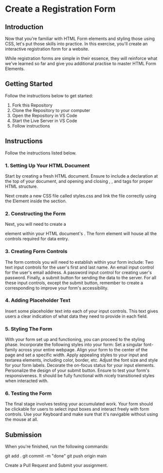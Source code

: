 # Create a Registration Form

## Introduction
Now that you're familiar with HTML Form elements and styling those using CSS, let's put those skills into practice. In this exercise, you'll create an interactive registration form for a website.

While registration forms are simple in their essence, they will reinforce what we've learned so far and give you additional practise to master HTML Form Elements.

## Getting Started
Follow the instructions below to get started:

1. Fork this Repository
2. Clone the Repository to your computer
3. Open the Repository in VS Code
4. Start the Live Server in VS Code 
5. Follow instructions 

## Instructions
Follow the instructions listed below.

### 1. Setting Up Your HTML Document
Start by creating a fresh HTML document. Ensure to include a <!DOCTYPE html> declaration at the top of your document, and opening and closing <html>, <head>, and <body> tags for proper HTML structure.

Next create a new CSS file called styles.css and link the file correctly using the <link> Element inside the <head> section. 

### 2. Constructing the Form
Next, you will need to create a ﻿<form>  element within your HTML document's <body>. The form element will house all the controls required for data entry.

### 3. Creating Form Controls
The form controls you will need to establish within your form include:
Two text input controls for the user's first and last name.
An email input control for the user's email address.
A password input control for creating user's password.
Finally, a submit button for sending the data to the server.
For all these input controls, except the submit button, remember to create a corresponding <label> to improve your form's accessibility.

### 4. Adding Placeholder Text
Insert some placeholder text into each of your input controls. This text gives users a clear indication of what data they need to provide in each field.

### 5. Styling The Form
With your form set up and functioning, you can proceed to the styling phase. Incorporate the following styles into your form:
Set a singular font-family across your entire webpage.
Align your form to the center of the page and set a specific width.
Apply appealing styles to your input and textarea elements, including color, border, etc.
Adjust the font size and style for your form labels.
Decorate the on-focus status for your input elements.
Personalize the design of your submit button.
Ensure to test your form's responsiveness. It should be fully functional with nicely transitioned styles when interacted with.

### 6. Testing the Form
The final stage involves testing your accumulated work. Your form should be clickable for users to select input boxes and interact freely with form controls. Use your Keyboard and make sure that it's navigable without using the mouse at all.

## Submission

When you're finished, run the following commands:

git add .
git commit -m "done"
git push origin main

Create a Pull Request and Submit your assignment.